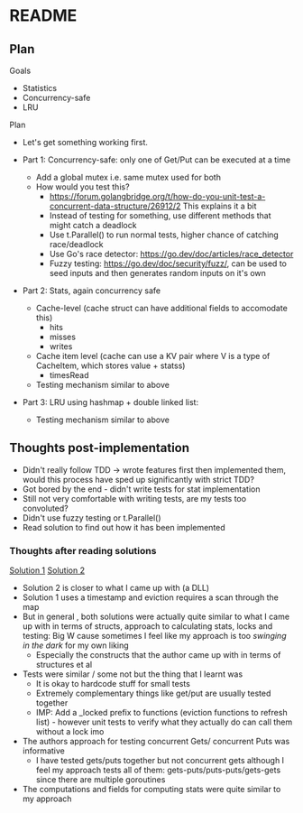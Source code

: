 # README

## Plan

Goals

- Statistics
- Concurrency-safe
- LRU

Plan

- Let's get something working first.
- Part 1: Concurrency-safe: only one of Get/Put can be executed at a time
    - Add a global mutex i.e. same mutex used for both
    - How would you test this?
        - https://forum.golangbridge.org/t/how-do-you-unit-test-a-concurrent-data-structure/26912/2 This explains it a bit
        - Instead of testing for something, use different methods that might catch a deadlock
        - Use t.Parallel() to run normal tests, higher chance of catching race/deadlock
        - Use Go's race detector: https://go.dev/doc/articles/race_detector
        - Fuzzy testing: https://go.dev/doc/security/fuzz/, can be used to seed inputs and then generates random inputs on it's own

- Part 2: Stats, again concurrency safe
    - Cache-level (cache struct can have additional fields to accomodate this)
        - hits
        - misses
        - writes
    - Cache item level (cache can use a KV pair where V is a type of CacheItem, which stores value + statss)
        - timesRead
    - Testing mechanism similar to above
- Part 3: LRU using hashmap + double linked list:
    - Testing mechanism similar to above


## Thoughts post-implementation

- Didn't really follow TDD -> wrote features first then implemented them, would this process have sped up significantly with strict TDD?
- Got bored by the end - didn't write tests for stat implementation
- Still not very comfortable with writing tests, are my tests too convoluted?
- Didn't use fuzzy testing or t.Parallel()
- Read solution to find out how it has been implemented


### Thoughts after reading solutions

[Solution 1](https://github.com/CodeYourFuture/immersive-go-course/tree/impl/concurrency/projects/concurrency/lru_cache_everything_in_buckets)
[Solution 2](https://github.com/CodeYourFuture/immersive-go-course/blob/impl/concurrency/projects/concurrency/lru_cache_separate_eviction_list/cache.go)

- Solution 2 is closer to what I came up with (a DLL)
- Solution 1 uses a timestamp and eviction requires a scan through the map
- But in general , both solutions were actually quite similar to what I came up with in terms of structs, approach to calculating stats, locks and testing: Big W cause sometimes I feel like my approach is too _swinging in the dark_ for my own liking
    - Especially the constructs that the author came up with in terms of structures et al
- Tests were similar / some not but the thing that I learnt was
    - It is okay to hardcode stuff for small tests
    - Extremely complementary things like get/put are usually tested together
    - IMP: Add a _locked prefix to functions (eviction functions to refresh list) - however unit tests to verify what they actually do can call them without a lock imo
- The authors approach for testing concurrent Gets/ concurrent Puts was informative
    - I have tested gets/puts together but not concurrent gets although I feel my approach tests all of them: gets-puts/puts-puts/gets-gets since there are multiple goroutines
- The computations and fields for computing stats were quite similar to my approach
